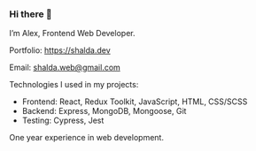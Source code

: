 ### Hi there 👋

I’m Alex, Frontend Web Developer.

Portfolio: https://shalda.dev

Email: shalda.web@gmail.com

Technologies I used in my projects:
* Frontend: React, Redux Toolkit, JavaScript, HTML, CSS/SCSS
* Backend: Express, MongoDB, Mongoose, Git
* Testing: Cypress, Jest

One year experience in web development.
